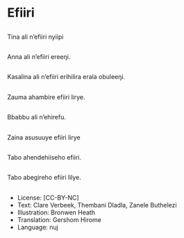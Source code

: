 # Efiiri

##
Tina ali n’efiiri nyiipi

##
Anna ali n’efiiri ereeŋi.

##
Kasalina ali n’efiiri
erihilira erala obuleeŋi.

##
Zauma ahambire efiiri
lirye.

##
Bbabbu ali n’ehirefu.

##
Zaina asusuuye efiiri
lirye

##
Tabo ahendehiiseho
efiiri.

##
Tabo abegireho efiiri
lilye.

##
* License: [CC-BY-NC]
* Text: Clare Verbeek, Thembani Dladla, Zanele Buthelezi
* Illustration: Bronwen Heath
* Translation: Gershom Hirome
* Language: nuj
